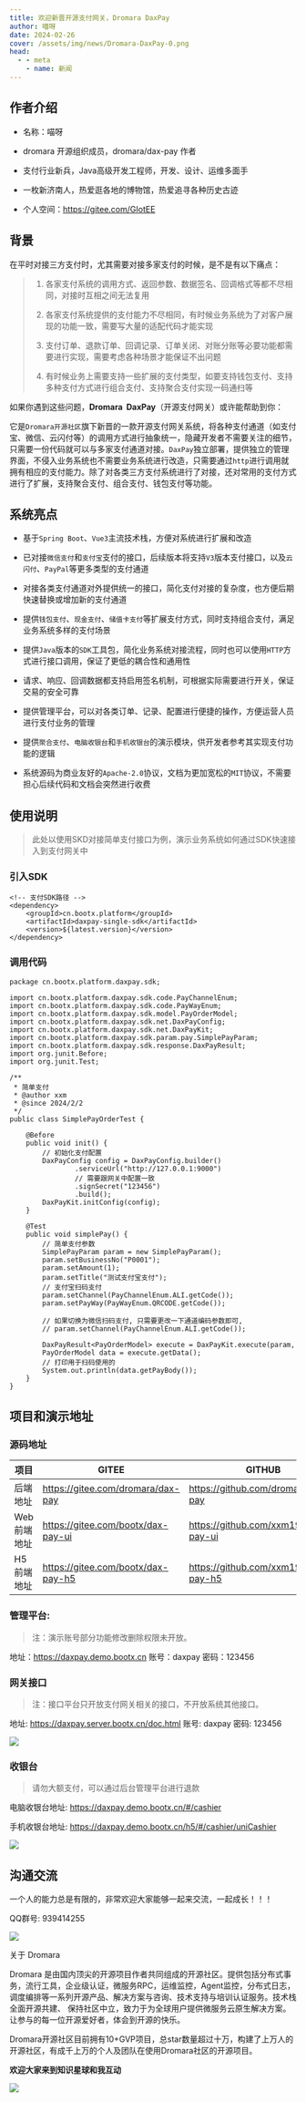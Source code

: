 ```yaml
---
title: 欢迎新晋开源支付网关，Dromara DaxPay
author: 喵呀
date: 2024-02-26
cover: /assets/img/news/Dromara-DaxPay-0.png
head:
  - - meta
    - name: 新闻
---
```

      
## 作者介绍

*   名称：喵呀
    
*   dromara 开源组织成员，dromara/dax-pay 作者
    
*   支付行业新兵，Java高级开发工程师，开发、设计、运维多面手
    
*   一枚新济南人，热爱逛各地的博物馆，热爱追寻各种历史古迹
    
*   个人空间：https://gitee.com/GIotEE
    

## 背景

在平时对接三方支付时，尤其需要对接多家支付的时候，是不是有以下痛点：

> 1.  各家支付系统的调用方式、返回参数、数据签名、回调格式等都不尽相同，对接时互相之间无法复用
>     
> 2.  各家支付系统提供的支付能力不尽相同，有时候业务系统为了对客户展现的功能一致，需要写大量的适配代码才能实现
>     
> 3.  支付订单、退款订单、回调记录、订单关闭、对账分账等必要功能都需要进行实现，需要考虑各种场景才能保证不出问题
>     
> 4.  有时候业务上需要支持一些扩展的支付类型，如要支持钱包支付、支持多种支付方式进行组合支付、支持聚合支付实现一码通扫等
>     

如果你遇到这些问题，**Dromara  DaxPay**（开源支付网关）或许能帮助到你：

它是`Dromara开源社区`旗下新晋的一款开源支付网关系统，将各种支付通道（如支付宝、微信、云闪付等）的调用方式进行抽象统一，隐藏开发者不需要关注的细节，只需要一份代码就可以与多家支付通道对接。`DaxPay`独立部署，提供独立的管理界面，不侵入业务系统也不需要业务系统进行改造，只需要通过`http`进行调用就拥有相应的支付能力。除了对各类三方支付系统进行了对接，还对常用的支付方式进行了扩展，支持聚合支付、组合支付、钱包支付等功能。

## 系统亮点

*   基于`Spring Boot`、`Vue3`主流技术栈，方便对系统进行扩展和改造
    
*   已对接`微信支付`和`支付宝`支付的接口，后续版本将支持`V3`版本支付接口，以及`云闪付`、`PayPal`等更多类型的支付通道
    
*   对接各类支付通道对外提供统一的接口，简化支付对接的复杂度，也方便后期快速替换或增加新的支付通道
    
*   提供`钱包支付`、`现金支付`、`储值卡支付`等扩展支付方式，同时支持组合支付，满足业务系统多样的支付场景
    
*   提供`Java`版本的`SDK`工具包，简化业务系统对接流程，同时也可以使用`HTTP`方式进行接口调用，保证了更低的耦合性和通用性
    
*   请求、响应、回调数据都支持启用签名机制，可根据实际需要进行开关，保证交易的安全可靠
    
*   提供管理平台，可以对各类订单、记录、配置进行便捷的操作，方便运营人员进行支付业务的管理
    
*   提供`聚合支付`、`电脑收银台`和`手机收银台`的演示模块，供开发者参考其实现支付功能的逻辑
    
*   系统源码为商业友好的`Apache-2.0`协议，文档为更加宽松的`MIT`协议，不需要担心后续代码和文档会突然进行收费
    

## 使用说明

> 此处以使用SKD对接简单支付接口为例，演示业务系统如何通过SDK快速接入到支付网关中

### 引入SDK

```
<!-- 支付SDK路径 -->
<dependency>
    <groupId>cn.bootx.platform</groupId>
    <artifactId>daxpay-single-sdk</artifactId>
    <version>${latest.version}</version>
</dependency>
```

### 调用代码

```
package cn.bootx.platform.daxpay.sdk;

import cn.bootx.platform.daxpay.sdk.code.PayChannelEnum;
import cn.bootx.platform.daxpay.sdk.code.PayWayEnum;
import cn.bootx.platform.daxpay.sdk.model.PayOrderModel;
import cn.bootx.platform.daxpay.sdk.net.DaxPayConfig;
import cn.bootx.platform.daxpay.sdk.net.DaxPayKit;
import cn.bootx.platform.daxpay.sdk.param.pay.SimplePayParam;
import cn.bootx.platform.daxpay.sdk.response.DaxPayResult;
import org.junit.Before;
import org.junit.Test;

/**
 * 简单支付
 * @author xxm
 * @since 2024/2/2
 */
public class SimplePayOrderTest {

    @Before
    public void init() {
        // 初始化支付配置
        DaxPayConfig config = DaxPayConfig.builder()
                .serviceUrl("http://127.0.0.1:9000")
                // 需要跟网关中配置一致
                .signSecret("123456")
                .build();
        DaxPayKit.initConfig(config);
    }

    @Test
    public void simplePay() {
        // 简单支付参数
        SimplePayParam param = new SimplePayParam();
        param.setBusinessNo("P0001");
        param.setAmount(1);
        param.setTitle("测试支付宝支付");
        // 支付宝扫码支付
        param.setChannel(PayChannelEnum.ALI.getCode());
        param.setPayWay(PayWayEnum.QRCODE.getCode());

        // 如果切换为微信扫码支付, 只需要更改一下通道编码参数即可,
        // param.setChannel(PayChannelEnum.ALI.getCode());

        DaxPayResult<PayOrderModel> execute = DaxPayKit.execute(param, true);
        PayOrderModel data = execute.getData();
        // 打印用于扫码使用的
        System.out.println(data.getPayBody());
    }
}
```

## 项目和演示地址

### 源码地址

| 项目 | GITEE | GITHUB |
| --- | --- | --- |
| 后端地址 | https://gitee.com/dromara/dax-pay | https://github.com/dromara/dax-pay |
| Web前端地址 | https://gitee.com/bootx/dax-pay-ui | https://github.com/xxm1995/dax-pay-ui |
| H5前端地址 | https://gitee.com/bootx/dax-pay-h5 | https://github.com/xxm1995/dax-pay-h5 |

### 管理平台:

> 注：演示账号部分功能修改删除权限未开放。

地址：https://daxpay.demo.bootx.cn 账号：daxpay 密码：123456

### 网关接口

> 注：接口平台只开放支付网关相关的接口，不开放系统其他接口。

地址: https://daxpay.server.bootx.cn/doc.html 账号: daxpay 密码: 123456

  

![](/assets/img/news/Dromara-DaxPay-0.jpg)

  

### 收银台

> 请勿大额支付，可以通过后台管理平台进行退款

电脑收银台地址: https://daxpay.demo.bootx.cn/#/cashier

手机收银台地址: https://daxpay.demo.bootx.cn/h5/#/cashier/uniCashier

  

![](/assets/img/news/Dromara-DaxPay-1.jpg)

  

  

## 沟通交流

一个人的能力总是有限的，非常欢迎大家能够一起来交流，一起成长！！！

QQ群号: 939414255

![](/assets/img/news/Dromara-DaxPay-2.jpg)

  

  

关于 Dromara

Dromara 是由国内顶尖的开源项目作者共同组成的开源社区。提供包括分布式事务，流行工具，企业级认证，微服务RPC，运维监控，Agent监控，分布式日志，调度编排等一系列开源产品、解决方案与咨询、技术支持与培训认证服务。技术栈全面开源共建、 保持社区中立，致力于为全球用户提供微服务云原生解决方案。让参与的每一位开源爱好者，体会到开源的快乐。

  

Dromara开源社区目前拥有10+GVP项目，总star数量超过十万，构建了上万人的开源社区，有成千上万的个人及团队在使用Dromara社区的开源项目。

**欢迎大家来到知识星球和我互动**

![](/assets/img/news/DromaraDaxPay-3.png)